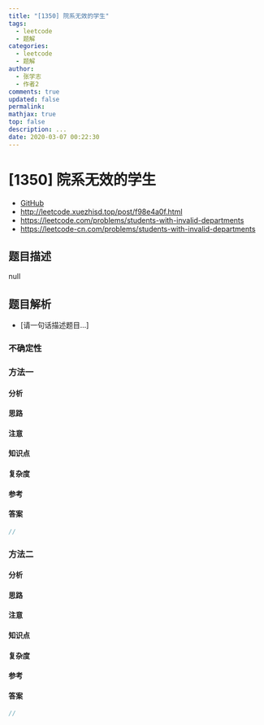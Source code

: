 ```yaml
---
title: "[1350] 院系无效的学生"
tags:
  - leetcode
  - 题解
categories:
  - leetcode
  - 题解
author:
  - 张学志
  - 作者2
comments: true
updated: false
permalink:
mathjax: true
top: false
description: ...
date: 2020-03-07 00:22:30
---
```



# [1350] 院系无效的学生
* [GitHub](https://github.com/algoboy101/LeetCodeCrowdsource/tree/master/_posts/QA/%5B1350%5D%20%E9%99%A2%E7%B3%BB%E6%97%A0%E6%95%88%E7%9A%84%E5%AD%A6%E7%94%9F.md)
* http://leetcode.xuezhisd.top/post/f98e4a0f.html
* https://leetcode.com/problems/students-with-invalid-departments
* https://leetcode-cn.com/problems/students-with-invalid-departments


## 题目描述

null


## 题目解析
* [请一句话描述题目...]

### 不确定性


### 方法一

#### 分析

#### 思路

#### 注意

#### 知识点

#### 复杂度

#### 参考

#### 答案

```cpp
//
```


### 方法二

#### 分析

#### 思路

#### 注意

#### 知识点

#### 复杂度

#### 参考

#### 答案

```cpp
//
```


